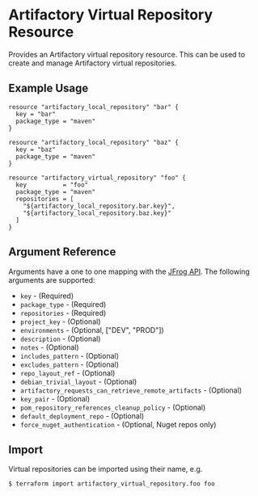 # Artifactory Virtual Repository Resource

Provides an Artifactory virtual repository resource. This can be used to create and manage Artifactory virtual repositories.

## Example Usage

```hcl
resource "artifactory_local_repository" "bar" {
  key = "bar"
  package_type = "maven"
}

resource "artifactory_local_repository" "baz" {
  key = "baz"
  package_type = "maven"
}

resource "artifactory_virtual_repository" "foo" {
  key          = "foo"
  package_type = "maven"
  repositories = [
    "${artifactory_local_repository.bar.key}", 
    "${artifactory_local_repository.baz.key}"
  ]
}
```

## Argument Reference

Arguments have a one to one mapping with the [JFrog API](https://www.jfrog.com/confluence/display/RTF/Repository+Configuration+JSON). The following arguments are supported:

* `key` - (Required)
* `package_type` - (Required)
* `repositories` - (Required)
* `project_key` - (Optional)
* `environments`  - (Optional, ["DEV", "PROD"])
* `description` - (Optional)
* `notes` - (Optional)
* `includes_pattern` - (Optional)
* `excludes_pattern` - (Optional)
* `repo_layout_ref` - (Optional)
* `debian_trivial_layout` - (Optional)
* `artifactory_requests_can_retrieve_remote_artifacts` - (Optional)
* `key_pair` - (Optional)
* `pom_repository_references_cleanup_policy` - (Optional)
* `default_deployment_repo` - (Optional)
* `force_nuget_authentication` - (Optional, Nuget repos only) 

## Import

Virtual repositories can be imported using their name, e.g.

```
$ terraform import artifactory_virtual_repository.foo foo
```
